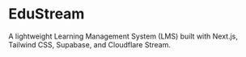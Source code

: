 # EduStream
A lightweight Learning Management System (LMS) built with Next.js, Tailwind CSS, Supabase, and Cloudflare Stream.
